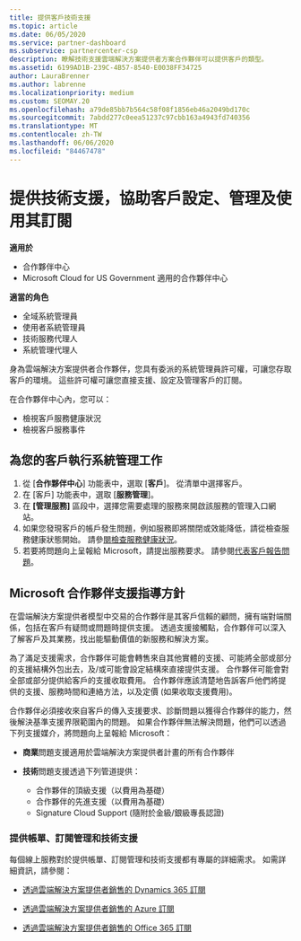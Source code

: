 ```yaml
---
title: 提供客戶技術支援
ms.topic: article
ms.date: 06/05/2020
ms.service: partner-dashboard
ms.subservice: partnercenter-csp
description: 瞭解技術支援雲端解決方案提供者方案合作夥伴可以提供客戶的類型。
ms.assetid: 6199AD1B-239C-4B57-8540-E0038FF34725
author: LauraBrenner
ms.author: labrenne
ms.localizationpriority: medium
ms.custom: SEOMAY.20
ms.openlocfilehash: a79de85bb7b564c58f08f1856eb46a2049bd170c
ms.sourcegitcommit: 7abdd277c0eea51237c97cbb163a4943fd740356
ms.translationtype: MT
ms.contentlocale: zh-TW
ms.lasthandoff: 06/06/2020
ms.locfileid: "84467478"
---
```

# <a name="provide-technical-support-to-help-customers-configure-manage-and-use-their-subscriptions"></a>提供技術支援，協助客戶設定、管理及使用其訂閱

**適用於**

- 合作夥伴中心
- Microsoft Cloud for US Government 適用的合作夥伴中心

**適當的角色**
- 全域系統管理員
- 使用者系統管理員
- 技術服務代理人
- 系統管理代理人

身為雲端解決方案提供者合作夥伴，您具有委派的系統管理員許可權，可讓您存取客戶的環境。 這些許可權可讓您直接支援、設定及管理客戶的訂閱。

在合作夥伴中心內，您可以：

- 檢視客戶服務健康狀況
- 檢視客戶服務事件

## <a name="perform-admin-tasks-for-your-customers"></a>為您的客戶執行系統管理工作

1. 從 [**合作夥伴中心**] 功能表中，選取 [**客戶**]。 從清單中選擇客戶。
2. 在 [客戶] 功能表中，選取 [**服務管理**]。
3. 在 **\[管理服務\]** 區段中，選擇您需要處理的服務來開啟該服務的管理入口網站。
4. 如果您發現客戶的帳戶發生問題，例如服務即將關閉或效能降低，請從檢查服務健康狀態開始。 請參[閱檢查服務健康狀況](check-service-health.md)。
5. 若要將問題向上呈報給 Microsoft，請提出服務要求。 請參閱[代表客戶報告問題](report-problems-on-behalf-of-a-customer.md)。

## <a name="microsoft-partner-support-guidance"></a>Microsoft 合作夥伴支援指導方針

在雲端解決方案提供者模型中交易的合作夥伴是其客戶信賴的顧問，擁有端對端關係，包括在客戶有疑問或問題時提供支援。 透過支援接觸點，合作夥伴可以深入了解客戶及其業務，找出能驅動價值的新服務和解決方案。

為了滿足支援需求，合作夥伴可能會轉售來自其他實體的支援、可能將全部或部分的支援結構外包出去，及/或可能會設定結構來直接提供支援。  合作夥伴可能會對全部或部分提供給客戶的支援收取費用。 合作夥伴應該清楚地告訴客戶他們將提供的支援、服務時間和連絡方法，以及定價 (如果收取支援費用)。 

合作夥伴必須接收來自客戶的傳入支援要求、診斷問題以獲得合作夥伴的能力，然後解決基準支援界限範圍內的問題。 如果合作夥伴無法解決問題，他們可以透過下列支援媒介，將問題向上呈報給 Microsoft：

- **商業**問題支援適用於雲端解決方案提供者計畫的所有合作夥伴

- **技術**問題支援透過下列管道提供：

  - 合作夥伴的頂級支援（以費用為基礎）
  - 合作夥伴的先進支援（以費用為基礎）
  - Signature Cloud Support (隨附於金級/銀級專長認證)

### <a name="providing-billing-subscription-management-and-technical-support"></a>提供帳單、訂閱管理和技術支援 

每個線上服務對於提供帳單、訂閱管理和技術支援都有專屬的詳細需求。 如需詳細資訊，請參閱：

- [透過雲端解決方案提供者銷售的 Dynamics 365 訂閱](https://www.microsoftpartnercommunity.com/t5/CSP/Microsoft-Partner-Support-Guidance/m-p/5262#M30)

- [透過雲端解決方案提供者銷售的 Azure 訂閱](https://www.microsoftpartnercommunity.com/t5/CSP/Microsoft-Partner-Support-Guidance/m-p/5263#M31)

- [透過雲端解決方案提供者銷售的 Office 365 訂閱](https://www.microsoftpartnercommunity.com/t5/CSP/Microsoft-Partner-Support-Guidance/m-p/5264#M32)
